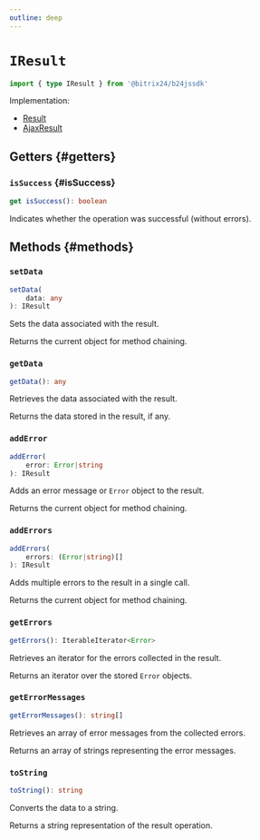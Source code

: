 ```yaml
---
outline: deep
---
```

# `IResult`

```ts
import { type IResult } from '@bitrix24/b24jssdk'
```

Implementation:
- [Result](core-result)
- [AjaxResult](core-ajax-result)

## Getters {#getters}

### `isSuccess` {#isSuccess}
```ts
get isSuccess(): boolean
```
Indicates whether the operation was successful (without errors).

## Methods {#methods}

### `setData`
```ts
setData(
    data: any
): IResult
```
Sets the data associated with the result.

Returns the current object for method chaining.

### `getData`
```ts
getData(): any
```
Retrieves the data associated with the result.

Returns the data stored in the result, if any.

### `addError`
```ts
addError(
    error: Error|string
): IResult
```
Adds an error message or `Error` object to the result.

Returns the current object for method chaining.

### `addErrors`
```ts
addErrors(
    errors: (Error|string)[]
): IResult
```
Adds multiple errors to the result in a single call.

Returns the current object for method chaining.

### `getErrors`
```ts
getErrors(): IterableIterator<Error>
```
Retrieves an iterator for the errors collected in the result.

Returns an iterator over the stored `Error` objects.

### `getErrorMessages`
```ts
getErrorMessages(): string[]
```
Retrieves an array of error messages from the collected errors.

Returns an array of strings representing the error messages.

### `toString`
```ts
toString(): string
```
Converts the data to a string.

Returns a string representation of the result operation.